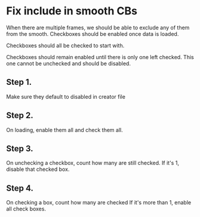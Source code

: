 # Fix include in smooth CBs
When there are multiple frames, we should be able to exclude any of them from the smooth.  Checkboxes should be enabled once data is loaded.

Checkboxes should all be checked to start with.

Checkboxes should remain enabled until there is only one left checked. This one cannot be unchecked and should be disabled.

## Step 1.
Make sure they default to disabled in creator file

## Step 2.
On loading, enable them all and check them all.

## Step 3.
On unchecking a checkbox, count how many are still checked. If it's 1, disable that checked box.

## Step 4.
On checking a box, count how many are checked If it's more than 1, enable all check boxes.
